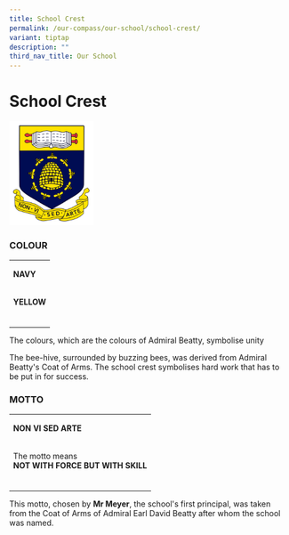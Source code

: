 ```yaml
---
title: School Crest
permalink: /our-compass/our-school/school-crest/
variant: tiptap
description: ""
third_nav_title: Our School
---
```

<h1><strong>School Crest</strong></h1>
<div class="isomer-image-wrapper">
<img style="width: 30%;" height="auto" width="100%" alt="Beatty Logo" src="/images/BTlogo.png">
</div>
<h3><strong>COLOUR</strong></h3>
<table style="minWidth: 25px">
<colgroup>
<col>
</colgroup>
<tbody>
<tr>
<td rowspan="1" colspan="1">
<p><strong>NAVY</strong>
</p>
</td>
</tr>
<tr>
<td rowspan="1" colspan="1">
<p><strong>YELLOW</strong>
</p>
</td>
</tr>
<tr>
<td rowspan="1" colspan="1">
<p></p>
</td>
</tr>
</tbody>
</table>
<p>The colours, which are the colours of Admiral Beatty, symbolise unity</p>
<p>The bee-hive, surrounded by buzzing bees, was derived from Admiral Beatty's
Coat of Arms. The school crest symbolises hard work that has to be put
in for success.</p>
<h3><strong>MOTTO</strong></h3>
<table style="minWidth: 25px">
<colgroup>
<col>
</colgroup>
<tbody>
<tr>
<td rowspan="1" colspan="1">
<p><strong>NON VI SED ARTE</strong>
</p>
</td>
</tr>
<tr>
<td rowspan="1" colspan="1">
<p>The motto means
<br><strong>NOT WITH FORCE BUT WITH SKILL</strong>
</p>
</td>
</tr>
<tr>
<td rowspan="1" colspan="1">
<p></p>
</td>
</tr>
</tbody>
</table>
<p>This motto, chosen by <strong>Mr Meyer</strong>, the school's first principal,
was taken from the Coat of Arms of Admiral Earl David Beatty after whom
the school was named.</p>